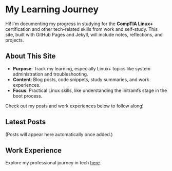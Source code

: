 # My Learning Journey

Hi! I'm documenting my progress in studying for the **CompTIA Linux+** certification and other tech-related skills from work and self-study. This site, built with GitHub Pages and Jekyll, will include notes, reflections, and projects.

## About This Site

- **Purpose**: Track my learning, especially Linux+ topics like system administration and troubleshooting.
- **Content**: Blog posts, code snippets, study summaries, and work experiences.
- **Focus**: Practical Linux skills, like understanding the initramfs stage in the boot process.

Check out my posts and work experiences below to follow along!

## Latest Posts

(Posts will appear here automatically once added.)

## Work Experience

Explore my professional journey in tech [here](/work/).

